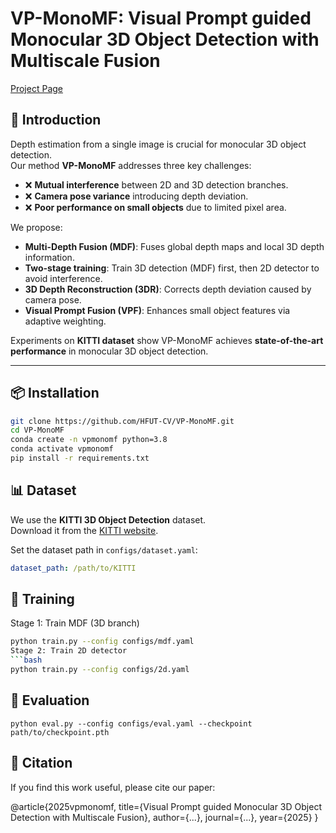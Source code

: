 # VP-MonoMF: Visual Prompt guided Monocular 3D Object Detection with Multiscale Fusion

[Project Page](https://github.com/HFUT-CV/VP-MonoMF)

## 🚀 Introduction
Depth estimation from a single image is crucial for monocular 3D object detection.  
Our method **VP-MonoMF** addresses three key challenges:
- ❌ **Mutual interference** between 2D and 3D detection branches.  
- ❌ **Camera pose variance** introducing depth deviation.  
- ❌ **Poor performance on small objects** due to limited pixel area.  

We propose:
- **Multi-Depth Fusion (MDF)**: Fuses global depth maps and local 3D depth information.  
- **Two-stage training**: Train 3D detection (MDF) first, then 2D detector to avoid interference.  
- **3D Depth Reconstruction (3DR)**: Corrects depth deviation caused by camera pose.  
- **Visual Prompt Fusion (VPF)**: Enhances small object features via adaptive weighting.  

Experiments on **KITTI dataset** show VP-MonoMF achieves **state-of-the-art performance** in monocular 3D object detection.

---

## 📦 Installation
```bash
git clone https://github.com/HFUT-CV/VP-MonoMF.git
cd VP-MonoMF
conda create -n vpmonomf python=3.8
conda activate vpmonomf
pip install -r requirements.txt
```
## 📊 Dataset

We use the **KITTI 3D Object Detection** dataset.  
Download it from the [KITTI website](http://www.cvlibs.net/datasets/kitti/).  

Set the dataset path in `configs/dataset.yaml`:
```yaml
dataset_path: /path/to/KITTI
```
## 🔑 Training
Stage 1: Train MDF (3D branch)
```bash
python train.py --config configs/mdf.yaml
Stage 2: Train 2D detector
```bash
python train.py --config configs/2d.yaml
```
## 🧪 Evaluation
```
python eval.py --config configs/eval.yaml --checkpoint path/to/checkpoint.pth
```
## 📌 Citation

If you find this work useful, please cite our paper:

@article{2025vpmonomf,
  title={Visual Prompt guided Monocular 3D Object Detection with Multiscale Fusion},
  author={...},
  journal={...},
  year={2025}
}
